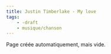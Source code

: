 ```yaml
---
title: Justin Timberlake - My love
tags:
    - -draft
    - musique/chanson
---
```


Page créée automatiquement, mais vide.
